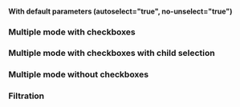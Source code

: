 #### With default parameters (autoselect="true", no-unselect="true")
<!-- example(tree-overview) -->

### Multiple mode with checkboxes
<!-- example(tree-multiple-checkbox) -->

### Multiple mode with checkboxes with child selection
<!-- example(tree-multiple-checklist) -->

### Multiple mode without checkboxes
<!-- example(tree-multiple-keyboard) -->

### Filtration
<!-- example(tree-filtering) -->